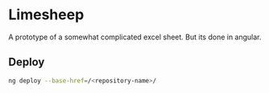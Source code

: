 # Limesheep

A prototype of a somewhat complicated excel sheet. But its done in angular.

## Deploy
```bash
ng deploy --base-href=/<repository-name>/
```
